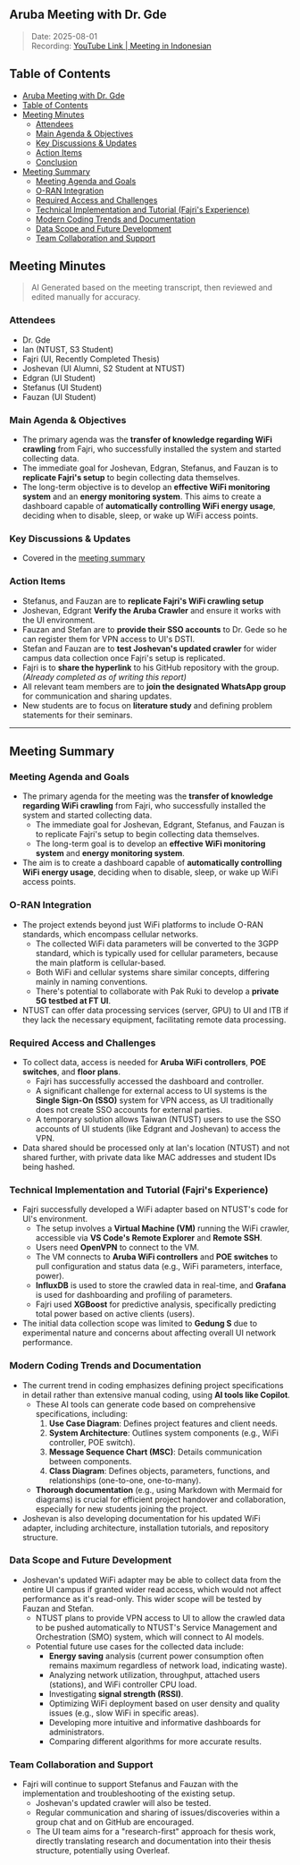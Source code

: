## Aruba Meeting with Dr. Gde

> Date: 2025-08-01  
> Recording: [YouTube Link | Meeting in Indonesian](https://youtu.be/IHW1nLBgioY?si=WIm3-SxZqE-RzW3X)

## Table of Contents

- [Aruba Meeting with Dr. Gde](#aruba-meeting-with-dr-gde)
- [Table of Contents](#table-of-contents)
- [Meeting Minutes](#meeting-minutes)
  - [Attendees](#attendees)
  - [Main Agenda \& Objectives](#main-agenda--objectives)
  - [Key Discussions \& Updates](#key-discussions--updates)
  - [Action Items](#action-items)
  - [Conclusion](#conclusion)
- [Meeting Summary](#meeting-summary)
  - [Meeting Agenda and Goals](#meeting-agenda-and-goals)
  - [O-RAN Integration](#o-ran-integration)
  - [Required Access and Challenges](#required-access-and-challenges)
  - [Technical Implementation and Tutorial (Fajri's Experience)](#technical-implementation-and-tutorial-fajris-experience)
  - [Modern Coding Trends and Documentation](#modern-coding-trends-and-documentation)
  - [Data Scope and Future Development](#data-scope-and-future-development)
  - [Team Collaboration and Support](#team-collaboration-and-support)

## Meeting Minutes

> AI Generated based on the meeting transcript, then reviewed and edited manually for accuracy.

### Attendees

- Dr. Gde
- Ian (NTUST, S3 Student)
- Fajri (UI, Recently Completed Thesis)
- Joshevan (UI Alumni, S2 Student at NTUST)
- Edgran (UI Student)
- Stefanus (UI Student)
- Fauzan (UI Student)

### Main Agenda & Objectives

- The primary agenda was the **transfer of knowledge regarding WiFi crawling** from Fajri, who successfully installed the system and started collecting data.
- The immediate goal for Joshevan, Edgran, Stefanus, and Fauzan is to **replicate Fajri's setup** to begin collecting data themselves.
- The long-term objective is to develop an **effective WiFi monitoring system** and an **energy monitoring system**. This aims to create a dashboard capable of **automatically controlling WiFi energy usage**, deciding when to disable, sleep, or wake up WiFi access points.

### Key Discussions & Updates

- Covered in the [meeting summary](#meeting-summary)

### Action Items

- Stefanus, and Fauzan are to **replicate Fajri's WiFi crawling setup**
- Joshevan, Edgrant **Verify the Aruba Crawler** and ensure it works with the UI environment.
- Fauzan and Stefan are to **provide their SSO accounts** to Dr. Gede so he can register them for VPN access to UI's DSTI.
- Stefan and Fauzan are to **test Joshevan's updated crawler** for wider campus data collection once Fajri's setup is replicated.
- Fajri is to **share the hyperlink** to his GitHub repository with the group. _(Already completed as of writing this report)_
- All relevant team members are to **join the designated WhatsApp group** for communication and sharing updates.
- New students are to focus on **literature study** and defining problem statements for their seminars.

---

## Meeting Summary

### Meeting Agenda and Goals

- The primary agenda for the meeting was the **transfer of knowledge regarding WiFi crawling** from Fajri, who successfully installed the system and started collecting data.
  - The immediate goal for Joshevan, Edgrant, Stefanus, and Fauzan is to replicate Fajri's setup to begin collecting data themselves.
  - The long-term goal is to develop an **effective WiFi monitoring system** and **energy monitoring system**.
- The aim is to create a dashboard capable of **automatically controlling WiFi energy usage**, deciding when to disable, sleep, or wake up WiFi access points.

### O-RAN Integration

- The project extends beyond just WiFi platforms to include O-RAN standards, which encompass cellular networks.
  - The collected WiFi data parameters will be converted to the 3GPP standard, which is typically used for cellular parameters, because the main platform is cellular-based.
  - Both WiFi and cellular systems share similar concepts, differing mainly in naming conventions.
  - There's potential to collaborate with Pak Ruki to develop a **private 5G testbed at FT UI**.
- NTUST can offer data processing services (server, GPU) to UI and ITB if they lack the necessary equipment, facilitating remote data processing.

### Required Access and Challenges

- To collect data, access is needed for **Aruba WiFi controllers**, **POE switches**, and **floor plans**.
  - Fajri has successfully accessed the dashboard and controller.
  - A significant challenge for external access to UI systems is the **Single Sign-On (SSO)** system for VPN access, as UI traditionally does not create SSO accounts for external parties.
  - A temporary solution allows Taiwan (NTUST) users to use the SSO accounts of UI students (like Edgrant and Joshevan) to access the VPN.
- Data shared should be processed only at Ian's location (NTUST) and not shared further, with private data like MAC addresses and student IDs being hashed.

### Technical Implementation and Tutorial (Fajri's Experience)

- Fajri successfully developed a WiFi adapter based on NTUST's code for UI's environment.
  - The setup involves a **Virtual Machine (VM)** running the WiFi crawler, accessible via **VS Code's Remote Explorer** and **Remote SSH**.
  - Users need **OpenVPN** to connect to the VM.
  - The VM connects to **Aruba WiFi controllers** and **POE switches** to pull configuration and status data (e.g., WiFi parameters, interface, power).
  - **InfluxDB** is used to store the crawled data in real-time, and **Grafana** is used for dashboarding and profiling of parameters.
  - Fajri used **XGBoost** for predictive analysis, specifically predicting total power based on active clients (users).
- The initial data collection scope was limited to **Gedung S** due to experimental nature and concerns about affecting overall UI network performance.

### Modern Coding Trends and Documentation

- The current trend in coding emphasizes defining project specifications in detail rather than extensive manual coding, using **AI tools like Copilot**.
  - These AI tools can generate code based on comprehensive specifications, including:
    1. **Use Case Diagram**: Defines project features and client needs.
    2. **System Architecture**: Outlines system components (e.g., WiFi controller, POE switch).
    3. **Message Sequence Chart (MSC)**: Details communication between components.
    4. **Class Diagram**: Defines objects, parameters, functions, and relationships (one-to-one, one-to-many).
  - **Thorough documentation** (e.g., using Markdown with Mermaid for diagrams) is crucial for efficient project handover and collaboration, especially for new students joining the project.
- Joshevan is also developing documentation for his updated WiFi adapter, including architecture, installation tutorials, and repository structure.

### Data Scope and Future Development

- Joshevan's updated WiFi adapter may be able to collect data from the entire UI campus if granted wider read access, which would not affect performance as it's read-only. This wider scope will be tested by Fauzan and Stefan.
  - NTUST plans to provide VPN access to UI to allow the crawled data to be pushed automatically to NTUST's Service Management and Orchestration (SMO) system, which will connect to AI models.
  - Potential future use cases for the collected data include:
    - **Energy saving** analysis (current power consumption often remains maximum regardless of network load, indicating waste).
    - Analyzing network utilization, throughput, attached users (stations), and WiFi controller CPU load.
    - Investigating **signal strength (RSSI)**.
    - Optimizing WiFi deployment based on user density and quality issues (e.g., slow WiFi in specific areas).
    - Developing more intuitive and informative dashboards for administrators.
    - Comparing different algorithms for more accurate results.

### Team Collaboration and Support

- Fajri will continue to support Stefanus and Fauzan with the implementation and troubleshooting of the existing setup.
  - Joshevan's updated crawler will also be tested.
  - Regular communication and sharing of issues/discoveries within a group chat and on GitHub are encouraged.
  - The UI team aims for a "research-first" approach for thesis work, directly translating research and documentation into their thesis structure, potentially using Overleaf.
